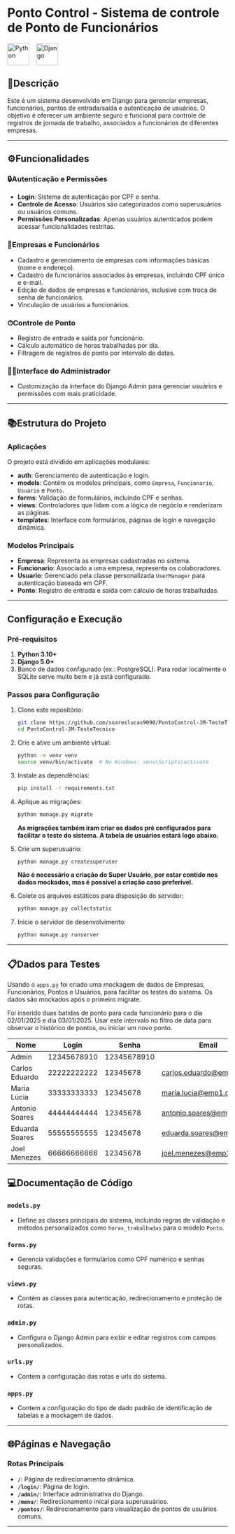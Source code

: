 # Ponto Control - Sistema de controle de Ponto de Funcionários

<img align="center" alt="Python" width="50" src="https://cdn.jsdelivr.net/gh/devicons/devicon/icons/python/python-original.svg"><span>&nbsp;&nbsp;&nbsp;</span>
<img align="center" alt="Django" width="50" src="https://cdn.worldvectorlogo.com/logos/django.svg"><span>&nbsp;&nbsp;&nbsp;</span>

## 📓Descrição

Este é um sistema desenvolvido em Django para gerenciar empresas, funcionários, pontos de entrada/saída e autenticação de usuários. O objetivo é oferecer um ambiente seguro e funcional para controle de registros de jornada de trabalho, associados a funcionários de diferentes empresas.

---

## ⚙Funcionalidades

### 🔒Autenticação e Permissões

- **Login**: Sistema de autenticação por CPF e senha.
- **Controle de Acesso**: Usuários são categorizados como superusuários ou usuários comuns.
- **Permissões Personalizadas**: Apenas usuários autenticados podem acessar funcionalidades restritas.

### 👔Empresas e Funcionários

- Cadastro e gerenciamento de empresas com informações básicas (nome e endereço).
- Cadastro de funcionários associados às empresas, incluindo CPF único e e-mail.
- Edição de dados de empresas e funcionários, inclusive com troca de senha de funcionários.
- Vinculação de usuários a funcionários.

### ⏱Controle de Ponto

- Registro de entrada e saída por funcionário.
- Cálculo automático de horas trabalhadas por dia.
- Filtragem de registros de ponto por intervalo de datas.

### 👨‍💼Interface do Administrador

- Customização da interface do Django Admin para gerenciar usuários e permissões com mais praticidade.

---

## 📚Estrutura do Projeto

### Aplicações

O projeto está dividido em aplicações modulares:

- **auth**: Gerenciamento de autenticação e login.
- **models**: Contém os modelos principais, como `Empresa`, `Funcionario`, `Usuario` e `Ponto`.
- **forms**: Validação de formulários, incluindo CPF e senhas.
- **views**: Controladores que lidam com a lógica de negócio e renderizam as páginas.
- **templates**: Interface com formulários, páginas de login e navegação dinâmica.

### Modelos Principais

- **Empresa**: Representa as empresas cadastradas no sistema.
- **Funcionario**: Associado a uma empresa, representa os colaboradores.
- **Usuario**: Gerenciado pela classe personalizada `UserManager` para autenticação baseada em CPF.
- **Ponto**: Registro de entrada e saída com cálculo de horas trabalhadas.

---

## Configuração e Execução

### Pré-requisitos

1. **Python 3.10+**
2. **Django 5.0+**
3. Banco de dados configurado (ex.: PostgreSQL). Para rodar localmente o SQLite serve muito bem e já está configurado.

### Passos para Configuração

1. Clone este repositório:

   ```bash
   git clone https://github.com/soareslucas9090/PontoControl-JM-TesteTecnico.git
   cd PontoControl-JM-TesteTecnico
   ```

2. Crie e ative um ambiente virtual:

   ```bash
   python -m venv venv
   source venv/bin/activate  # No Windows: venv\Scripts\activate
   ```

3. Instale as dependências:

   ```bash
   pip install -r requirements.txt
   ```

4. Aplique as migrações:

   ```bash
   python manage.py migrate
   ```

   **As migrações também iram criar os dados pré configurados para facilitar o teste do sistema. A tabela de usuários estará logo abaixo.**

5. Crie um superusuário:

   ```bash
   python manage.py createsuperuser
   ```

   **Não é necessário a criação do Super Usuário, por estar contido nos dados mockados, mas é possível a criação caso preferível.**

6. Colete os arquivos estáticos para disposição do servidor:

   ```bash
   python manage.py collectstatic
   ```

7. Inicie o servidor de desenvolvimento:
   ```bash
   python manage.py runserver
   ```

---

## 📋Dados para Testes

Usando o `apps.py` foi criado uma mockagem de dados de Empresas, Funcionários, Pontos e Usuários, para facilitar os testes do sistema. Os dados são mockados após o primeiro migrate.

Foi inserido duas batidas de ponto para cada funcionário para o dia 02/01/2025 e dia 03/01/2025. Usar este intervalo no filtro de data para observar o histórico de pontos, ou iniciar um novo ponto.

| Nome           | Login       | Senha       | Email                   | Empresa    | Observação    |
| -------------- | ----------- | ----------- | ----------------------- | ---------- | ------------- |
| Admin          | 12345678910 | 12345678910 |                         |            | Superusuário  |
| Carlos Eduardo | 22222222222 | 12345678    | carlos.eduardo@emp1.com | DIS Matriz | Usuário comum |
| Maria Lúcia    | 33333333333 | 12345678    | maria.lucia@emp1.com    | DIS Matriz | Usuário comum |
| Antonio Soares | 44444444444 | 12345678    | antonio.soares@emp1.com | DIS Matriz | Usuário comum |
| Eduarda Soares | 55555555555 | 12345678    | eduarda.soares@emp2.com | DIS FL 01  | Usuário comum |
| Joel Menezes   | 66666666666 | 12345678    | joel.menezes@emp2.com   | DIS FL 01  | Usuário comum |

## 💻Documentação de Código

### **`models.py`**

- Define as classes principais do sistema, incluindo regras de validação e métodos personalizados como `horas_trabalhadas` para o modelo `Ponto`.

### **`forms.py`**

- Gerencia validações e formulários como CPF numérico e senhas seguras.

### **`views.py`**

- Contém as classes para autenticação, redirecionamento e proteção de rotas.

### **`admin.py`**

- Configura o Django Admin para exibir e editar registros com campos personalizados.

### **`urls.py`**

- Contem a configuração das rotas e urls do sistema.

### **`apps.py`**

- Contem a configuração do tipo de dado padrão de identificação de tabelas e a mockagem de dados.

---

## 🌐Páginas e Navegação

### Rotas Principais

- **`/`**: Página de redirecionamento dinâmica.
- **`/login/`**: Página de login.
- **`/admin/`**: Interface administrativa do Django.
- **`/menu/`**: Redirecionamento inical para superusuários.
- **`/pontos/`**: Redirecionamento para visualização de pontos de usuários comuns.

---
